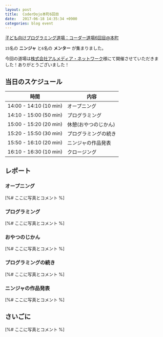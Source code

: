 ```yaml
---
layout: post
title:  CoderDojo本町6回目
date:   2017-06-18 14:35:34 +0900
categories: blog event
---
```


[子ども向けプログラミング道場：コーダー道場6回目@本町](https://coderdojo-hommachi.doorkeeper.jp/events/60526)

`15`名の **ニンジャ** と`6`名の **メンター** が集まりました。

今回の道場は[株式会社アルメディア・ネットワーク](https://www.allmedia.co.jp/)様にて開催させていただきました！ありがとうございました！

## 当日のスケジュール

時間                   | 内容
-----------------------|------
14:00 - 14:10 (10 min) | オープニング
14:10 - 15:00 (50 min) | プログラミング
15:00 - 15:20 (20 min) | 休憩(おやつのじかん)
15:20 - 15:50 (30 min) | プログラミングの続き
15:50 - 16:10 (20 min) | ニンジャの作品発表
16:10 - 16:30 (10 min) | クロージング

## レポート

### オープニング

[%# ここに写真とコメント %]

### プログラミング

[%# ここに写真とコメント %]

###  おやつのじかん

[%# ここに写真とコメント %]

### プログラミングの続き

[%# ここに写真とコメント %]

### ニンジャの作品発表

[%# ここに写真とコメント %]

## さいごに

[%# ここに写真とコメント %]
